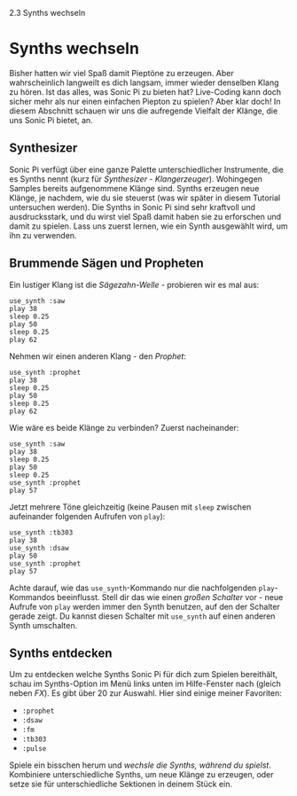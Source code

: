 2.3 Synths wechseln

# Synths wechseln

Bisher hatten wir viel Spaß damit Pieptöne zu erzeugen. Aber wahrscheinlich langweilt es dich langsam, immer wieder denselben Klang zu hören. Ist das alles, was Sonic Pi zu bieten hat? Live-Coding kann doch sicher mehr als nur einen einfachen Piepton zu spielen? Aber klar doch! In diesem Abschnitt schauen wir uns die aufregende Vielfalt der Klänge, die uns Sonic Pi bietet, an.

## Synthesizer

Sonic Pi verfügt über eine ganze Palette unterschiedlicher Instrumente, die es Synths nennt (kurz für *Synthesizer - Klangerzeuger*). Wohingegen Samples bereits aufgenommene Klänge sind. Synths erzeugen neue Klänge, je nachdem, wie du sie steuerst (was wir später in diesem Tutorial untersuchen werden). Die Synths in Sonic Pi sind sehr kraftvoll und ausdrucksstark, und du wirst viel Spaß damit haben sie zu erforschen und damit zu spielen. Lass uns zuerst lernen, wie ein Synth ausgewählt wird, um ihn zu verwenden.

## Brummende Sägen und Propheten

Ein lustiger Klang ist die *Sägezahn-Welle* - probieren wir es mal aus:

```
use_synth :saw
play 38
sleep 0.25
play 50
sleep 0.25
play 62
```

Nehmen wir einen anderen Klang - den *Prophet*:

```
use_synth :prophet
play 38
sleep 0.25
play 50
sleep 0.25
play 62
```

Wie wäre es beide Klänge zu verbinden? Zuerst nacheinander:

```
use_synth :saw
play 38
sleep 0.25
play 50
sleep 0.25
use_synth :prophet
play 57
```

Jetzt mehrere Töne gleichzeitig (keine Pausen mit `sleep` zwischen aufeinander folgenden Aufrufen von `play`):

```
use_synth :tb303
play 38
use_synth :dsaw
play 50
use_synth :prophet
play 57
```

Achte darauf, wie das `use_synth`-Kommando nur die nachfolgenden `play`-Kommandos beeinflusst. Stell dir das wie einen *großen Schalter* vor - neue Aufrufe von `play` werden immer den Synth benutzen, auf den der Schalter gerade zeigt. Du kannst diesen Schalter mit `use_synth` auf einen anderen Synth umschalten.


## Synths entdecken

Um zu entdecken welche Synths Sonic Pi für dich zum Spielen bereithält, schau im Synths-Option im Menü links unten im Hilfe-Fenster nach (gleich neben *FX*). Es gibt über 20 zur Auswahl. Hier sind einige meiner Favoriten:

* `:prophet`
* `:dsaw`
* `:fm`
* `:tb303`
* `:pulse`

Spiele ein bisschen herum und *wechsle die Synths, während du spielst*. Kombiniere unterschiedliche Synths, um neue Klänge zu erzeugen, oder setze sie für unterschiedliche Sektionen in deinem Stück ein.
